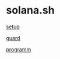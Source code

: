 # solana.sh

[setup](setup/README.md)

[guard](setup/guard_help.md)

[programm](https://hohla.notion.site/09b6a100c62c4691a0124edc32d36d8a)
